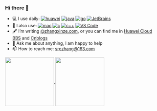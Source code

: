### Hi there 👋

<!--
- 📖 I have a B.E.degree in Computer Science [@BUAA](https://www.buaa.edu.cn)
- 🏢 I'm currently a software engineer [@HUAWEI](https://www.huawei.com) based in Beijing
-->
- 💻 I use daily: [![huawei](https://img.shields.io/badge/Huawei-f5010c?style=plastic&logo=huawei&logoColor=ffffff)](https://www.huawei.com)  [![java](https://img.shields.io/badge/-Java-06305b?style=plastic&logo=java&logoColor=white)](https://www.huawei.com) [![go](https://img.shields.io/badge/-Go-87CEEB?style=plastic&logo=go&logoColor=ffffff)](https://www.huawei.com) [![JetBrains](https://img.shields.io/badge/-JetBrains-800080?style=plastic&logo=jetbrains)](https://www.huawei.com)
- 🏢 I also use: [![mac](https://img.shields.io/badge/macOS-292e33?style=plastic&logo=apple&logoColor=ffffff)](https://www.huawei.com) [![c](https://img.shields.io/badge/-C-007396?style=plastic&logo=c&logoColor=ffffff)](https://www.huawei.com) [![c++](https://img.shields.io/badge/-C++-00599C?style=plastic&logo=c%2B%2B&logoColor=ffffff)](https://www.huawei.com) [![VS Code](https://img.shields.io/badge/-VS%20Code-007ACC?style=plastic&logo=visual-studio-code)](https://www.huawei.com)
- 🖋 I’m writing [@zhangxinze.com](http://zhangxinze.com), or you can find me in [Huawei Cloud BBS](https://bbs.huaweicloud.com/community/usersnew/id_1615901365475925) and [Cnblogs](https://www.cnblogs.com/debugzhang)
- 💬 Ask me about anything, I am happy to help
- 📫 How to reach me: srezhang@163.com

<a href="https://github.com/srezhang/github-readme-stats">
  <img align="center" src="https://github-readme-stats.vercel.app/api?username=storagezhang&show_icons=true&theme=algolia&count_private=true&include_all_commits=true" height=160/>
</a>
<a href="https://github.com/srezhang/convoychat">
  <img align="center" src="https://github-readme-stats.vercel.app/api/top-langs/?username=storagezhang&layout=compact&theme=algolia&hide=java" height=160/>
</a>
